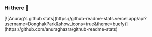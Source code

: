 ### Hi there 👋
<div>
[![Anurag's github stats](https://github-readme-stats.vercel.app/api?username=DonghakPark&show_icons=true&theme=buefy)](https://github.com/anuraghazra/github-readme-stats)
</div>
<!--
**DonghakPark/DonghakPark** is a ✨ _special_ ✨ repository because its `README.md` (this file) appears on your GitHub profile.

Here are some ideas to get you started:

- 🔭 I’m currently working on ...
- 🌱 I’m currently learning ...
- 👯 I’m looking to collaborate on ...
- 🤔 I’m looking for help with ...
- 💬 Ask me about ...
- 📫 How to reach me: ...
- 😄 Pronouns: ...
- ⚡ Fun fact: ...
-->

